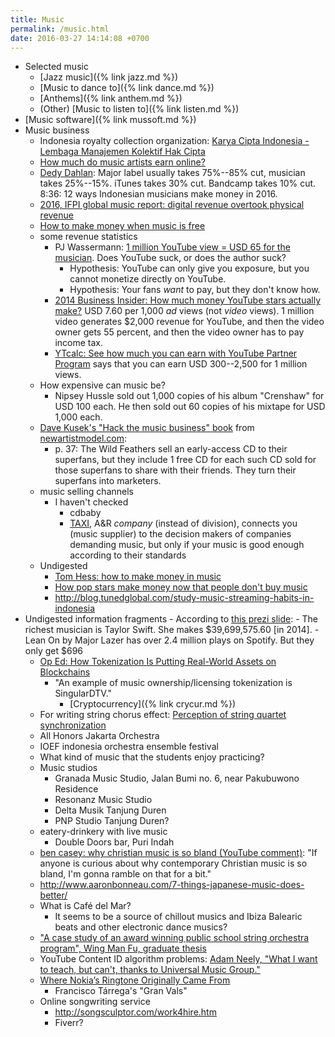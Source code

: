 ```yaml
---
title: Music
permalink: /music.html
date: 2016-03-27 14:14:08 +0700
---
```


- Selected music
    - [Jazz music]({% link jazz.md %})
    - [Music to dance to]({% link dance.md %})
    - [Anthems]({% link anthem.md %})
    - (Other) [Music to listen to]({% link listen.md %})
- [Music software]({% link mussoft.md %})
- Music business
    - Indonesia royalty collection organization: [Karya Cipta Indonesia - Lembaga Manajemen Kolektif Hak Cipta](http://kci-lmk.or.id/)
    - [How much do music artists earn online?](http://www.informationisbeautiful.net/2010/how-much-do-music-artists-earn-online/)
    - [Dedy Dahlan](https://www.youtube.com/watch?v=nbKSF5A1IrI):
    Major label usually takes 75%--85% cut, musician takes 25%--15%.
    iTunes takes 30% cut.
    Bandcamp takes 10% cut.
    8:36: 12 ways Indonesian musicians make money in 2016.
    - [2016, IFPI global music report: digital revenue overtook physical revenue](http://www.ifpi.org/news/IFPI-GLOBAL-MUSIC-REPORT-2016)
    - [How to make money when music is free](https://www.careersinmusic.com/how-to-make-money-when-music-is-free/)
    - some revenue statistics
        - PJ Wassermann:
        [1 million YouTube view = USD 65 for the musician](https://www.digitalmusicnews.com/2015/01/28/songs-got-151781-plays-youtube-received-10/).
        Does YouTube suck, or does the author suck?
            - Hypothesis: YouTube can only give you exposure, but you cannot monetize directly on YouTube.
            - Hypothesis: Your fans *want* to pay, but they don't know how.
        - [2014 Business Insider: How much money YouTube stars actually make?](http://www.businessinsider.com/how-much-money-youtube-stars-actually-make-2014-2/)
        USD 7.60 per 1,000 *ad* views (not *video* views).
        1 million video generates $2,000 revenue for YouTube,
        and then the video owner gets 55 percent,
        and then the video owner has to pay income tax.
        - [YTcalc: See how much you can earn with YouTube Partner Program](http://ytcalc.com/)
        says that you can earn USD 300--2,500 for 1 million views.
    - How expensive can music be?
        - Nipsey Hussle sold out 1,000 copies of his album "Crenshaw" for USD 100 each.
        He then sold out 60 copies of his mixtape for USD 1,000 each.
    - [Dave Kusek's "Hack the music business" book](http://hackmusic.com/) from [newartistmodel.com](https://newartistmodel.com/):
        - p. 37: The Wild Feathers sell an early-access CD to their superfans,
        but they include 1 free CD for each such CD sold for those superfans to share with their friends.
        They turn their superfans into marketers.
    - music selling channels
        - I haven't checked
            - cdbaby
            - [TAXI](https://www.taxi.com/), A&R *company* (instead of division),
        connects you (music supplier) to the decision makers of companies demanding music,
        but only if your music is good enough according to their standards
    - Undigested
        - [Tom Hess: how to make money in music](https://tomhess.net/HowToMakeMoneyInMusic.aspx)
        - [How pop stars make money now that people don't buy music](http://www.businessinsider.com/heres-how-pop-stars-make-money-now-that-people-dont-buy-music-2014-5/)
        - http://blog.tunedglobal.com/study-music-streaming-habits-in-indonesia
- Undigested information fragments
        - According to [this prezi slide](https://prezi.com/u9ke2ocxol4_/which-music-genre-makes-the-most-money/):
            - The richest musician is Taylor Swift. She makes $39,699,575.60 [in 2014].
            - Lean On by Major Lazer has over 2.4 million plays on Spotify. But they only get $696
    - [Op Ed: How Tokenization Is Putting Real-World Assets on Blockchains](https://bitcoinmagazine.com/articles/op-ed-how-tokenization-putting-real-world-assets-blockchains/)
        - "An example of music ownership/licensing tokenization is SingularDTV."
            - [Cryptocurrency]({% link crycur.md %})
    - For writing string chorus effect: [Perception of string quartet synchronization](https://www.ncbi.nlm.nih.gov/pmc/articles/PMC4196478/)
    - All Honors Jakarta Orchestra
    - IOEF indonesia orchestra ensemble festival
    - What kind of music that the students enjoy practicing?
    - Music studios
        - Granada Music Studio, Jalan Bumi no. 6, near Pakubuwono Residence
        - Resonanz Music Studio
        - Delta Musik Tanjung Duren
        - PNP Studio Tanjung Duren?
    - eatery-drinkery with live music
        - Double Doors bar, Puri Indah
    - [ben casey: why christian music is so bland (YouTube comment)](https://www.youtube.com/watch?v=zH_5j3Wm9qM&lc=UghFffTwyUZtIHgCoAEC):
    "If anyone is curious about why contemporary Christian music is so bland, I'm gonna ramble on that for a bit."
    - http://www.aaronbonneau.com/7-things-japanese-music-does-better/
    - What is Café del Mar?
        - It seems to be a source of chillout musics and Ibiza Balearic beats and other electronic dance musics?
    - ["A case study of an award winning public school string orchestra program", Wing Man Fu, graduate thesis]( https://etd.ohiolink.edu/rws_etd/document/get/bgsu1242663220/inline)
    - YouTube Content ID algorithm problems:
    [Adam Neely, "What I want to teach, but can't, thanks to Universal Music Group."](https://www.youtube.com/watch?v=nryFmUjtwEY)
    - [Where Nokia’s Ringtone Originally Came From](https://www.youtube.com/watch?v=B5FaG6dgAxc)
        - Francisco Tárrega's "Gran Vals"
    - Online songwriting service
        - http://songsculptor.com/work4hire.htm
        - Fiverr?
